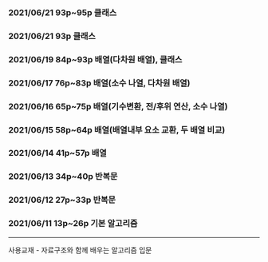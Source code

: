 ### 2021/06/21 93p~95p 클래스

### 2021/06/21 93p 클래스

### 2021/06/19 84p~93p 배열(다차원 배열), 클래스

### 2021/06/17 76p~83p 배열(소수 나열, 다차원 배열)

### 2021/06/16 65p~75p 배열(기수변환, 전/후위 연산, 소수 나열)

### 2021/06/15 58p~64p 배열(배열내부 요소 교환, 두 배열 비교)

### 2021/06/14 41p~57p 배열

### 2021/06/13 34p~40p 반복문

### 2021/06/12 27p~33p 반복문

### 2021/06/11 13p~26p 기본 알고리즘

------

사용교재 - 자료구조와 함께 배우는 알고리즘 입문

